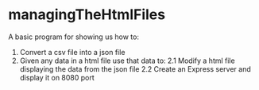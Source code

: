 # managingTheHtmlFiles
A basic program for showing us how to:

1. Convert a csv file into a json file
2. Given any data in a html file use that data to:
    2.1 Modify a html file displaying the data from the json file
    2.2 Create an Express server and display it on 8080 port
